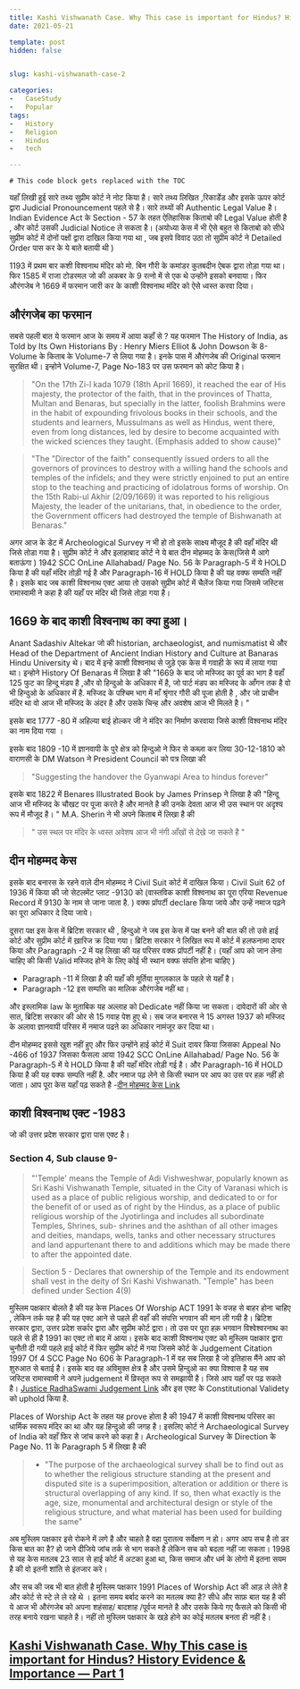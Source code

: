 ```yaml
---
title: Kashi Vishwanath Case. Why This case is important for Hindus? History Evidence & Importance — Part 2
date: 2021-05-21

template: post
hidden: false


slug: kashi-vishwanath-case-2

categories:
-   CaseStudy
-   Popular
tags:
-   History
-   Religion
-   Hindus
-   tech

---
```


<!-- more -->

```toc
# This code block gets replaced with the TOC
```

यहाँ लिखी हुई सारे तथ्य सुप्रीम कोर्ट ने नोट किया है। सारे तथ्य लिखित ,रिकार्डेड और इसके ऊपर कोर्ट द्वारा Judicial Pronouncement पहले से है। सारे तथ्यों की Authentic Legal Value है। 
Indian Evidence Act के Section - 57 के तहत ऐतिहासिक किताबो की Legal Value होती है , और कोर्ट उसकी Judicial Notice ले सकता है। (अयोध्या केस में भी ऐसे बहुत से किताबो को सीधे सुप्रीम कोर्ट में दोनों पक्षों द्वारा दाखिल किया गया था , जब इसपे विवाद उठा तो सुप्रीम कोर्ट ने Detailed Order पास कर के ये बाते बतायी थी )

<!-- more -->

1193 में प्रथम बार कशी विश्वनाथ मंदिर को मो. बिन गौरी के कमांडर कुतबदीन ऐबक द्वारा तोड़ा गया था। 
फिर 1585 में राजा टोडरमल जो की अकबर के 9 रत्नो में से एक थे उन्होंने इसको बनवाया।
फिर औरंगजेब ने 1669 में फरमान जारी कर के काशी विश्वनाथ मंदिर को ऐसे ध्वस्त करवा दिया। 

## औरंगजेब का फरमान 

सबसे पहली बात ये फरमान आज के समय में आया कहाँ से ? यह फरमान The History of India, as Told by Its Own Historians By : Henry Miers Elliot & John Dowson के 8-Volume के किताब के Volume-7 से लिया गया है। 
इनके पास में औरंगजेब की Original फरमान सुरक्षित थी। इन्होने Volume-7, Page No-183 पर उस फरमान को कोट किया है। 

>"On the 17th Zi-l kada 1079 (18th April 1669), it reached the ear of His majesty, the protector of the faith, that in the provinces of Thatta, Multan and Benaras, but specially in the latter, foolish Brahmins were in the habit of expounding frivolous books in their schools, and the students and learners, Mussulmans as well as Hindus, went there, even from long distances, led by desire to become acquainted with the wicked sciences they taught. (Emphasis added to show cause)"

>"The "Director of the faith" consequently issued orders to all the governors of provinces to destroy with a willing hand the schools and temples of the infidels; and they were strictly enjoined to put an entire stop to the teaching and practicing of idolatrous forms of worship. On the 15th Rabi-ul Akhir (2/09/1669) it was reported to his religious Majesty, the leader of the unitarians, that, in obedience to the order, the Government officers had destroyed the temple of Bishwanath at Benaras."

अगर आज के डेट में Archeological Survey न भी हो तो इसके साक्ष्य मौजूद है की वहाँ मंदिर थी जिसे तोडा गया है। सुप्रीम कोर्ट ने और इलाहाबाद कोर्ट ने ये बात दीन मोहम्मद के केस(जिसे मै आगे बताऊंगा ) 1942 SCC OnLine Allahabad/ Page No. 56 के Paragraph-5 में ये HOLD किया है की यहाँ मंदिर तोड़ी गई है 
और  Paragraph-16 में HOLD किया है की यह वक्फ सम्पति नहीं है।
इसके बाद जब काशी विश्वनाथ एक्ट आया तो उसको सुप्रीम कोर्ट में चैलेंज किया गया जिसमे जस्टिस रामास्वामी ने कहा है की यहाँ पर मंदिर थी जिसे तोड़ा गया है। 

## 1669 के बाद काशी विश्वनाथ का क्या हुआ। 

Anant Sadashiv Altekar जो की  historian, archaeologist, and numismatist थे और Head of the Department of Ancient Indian History and Culture at Banaras Hindu University थे। 
बाद में इन्हे काशी विश्वनाथ से जुड़े एक केस में गवाही के रूप में लाया गया था। इन्होने History Of Benaras में लिखा है की 
"1669  के बाद जो मस्जिद का पूर्व का भाग है वहाँ 125 फुट का हिन्दू मंडप है ,और वो हिन्दुओ के अधिकार में है, जो पार्ट मंडप का मस्जिद के आँगन तक है वो भी  हिन्दुओ के अधिकार में है. मस्जिद के पश्चिम भाग में माँ श्रृंगार गौरी की पूजा होती है , और जो प्राचीन मंदिर था वो आज भी मस्जिद के अंदर है और उसके चिन्ह और अवशेष आज भी मिलते है। "

इसके बाद 1777 -80  में अहिल्या बाई होल्कर जी ने मंदिर का निर्माण करवाया जिसे काशी विश्वनाथ मंदिर का नाम दिया गया । 

इसके बाद 1809 -10 में ज्ञानवापी के पुरे क्षेत्र को हिन्दुओ ने  फिर से कब्ज़ा कर लिया 30-12-1810 को वाराणसी के DM Watson ने President Council को पत्र लिखा की 

>"Suggesting the handover the Gyanwapi Area to hindus forever"

<!-- more -->
इसके बाद 1822 में Benares Illustrated Book by James Prinsep ने लिखा है की 
"हिन्दू आज भी मस्जिद के चौखट पर पूजा करते है और मानते है की उनके देवता आज भी उस स्थान पर अदृश्य रूप में मौजूद है। "
M.A. Sherin ने भी अपने किताब में लिखा है की 
>" उस स्थल पर मंदिर के ध्वस्त अवेशष आज भी नंगी आँखों से देखे जा सकते है "

## दीन मोहम्मद केस 

इसके बाद बनारस के रहने वाले दीन मोहम्मद ने Civil Suit कोर्ट में दाखिल किया। Civil Suit 62 of 1936 में किया की जो सेटलमेंट प्लाट -9130 को  (वास्तविक काशी विश्वनाथ का पूरा एरिया Revenue Record में 9130 के नाम से जाना जाता है. ) वक्फ प्रॉपर्टी declare किया जाये और उन्हें नमाज पढ़ने का पूरा अधिकार दे दिया जाये।

दूसरा पक्ष इस केस में ब्रिटिश सरकार थी , हिन्दुओ ने जब इस केस में पक्ष बनने की बात की तो उसे हाई कोर्ट और सुप्रीम कोर्ट में ख़ारिज क्र दिया गया। 
ब्रिटिश सरकार ने लिखित रूप में कोर्ट में हलफनामा दायर किया और Paragraph -2 में यह लिखा की यह परिसर वक्फ प्रॉपर्टी नहीं है। (यहाँ आप को जान लेना चाहिए की किसी Valid मस्जिद होने के लिए कोई भी स्थान वक्फ संपत्ति होना चाहिए )

* Paragraph -11  में लिखा है की यहाँ की मूर्तिया मुगलकाल के पहले से यहाँ है। 
* Paragraph -12 इस सम्पत्ति का मालिक औरंगजेब नहीं था। 

और इस्लामिक law के मुताबिक यह अल्लाह को Dedicate नहीं किया जा सकता। 
दावेदारों की ओर से सात, ब्रिटिश सरकार की ओर से 15 गवाह पेश हुए थे। सब जज बनारस ने 15 अगस्त 1937 को मस्जिद के अलावा ज्ञानवापी परिसर में नमाज पढऩे का अधिकार नामंजूर कर दिया था।

दीन मोहम्मद इससे खुश नहीं हुए और फिर उन्होंने हाई कोर्ट में Suit दायर किया जिसका Appeal No -466 of 1937 जिसका फैसला आया 1942 SCC OnLine Allahabad/ Page No. 56 के Paragraph-5 में ये HOLD किया है की यहाँ मंदिर तोड़ी गई है। 
और  Paragraph-16 में HOLD किया है की यह वक्फ सम्पति नहीं है.
और नमाज पढ़ लेने से किसी स्थान पर आप का उस पर हक़ नहीं हो जाता। 
आप पूरा केस यहाँ पढ़ सकते है -[दीन मोहम्मद केस Link](t.ly/axHU)  

## काशी विश्वनाथ एक्ट -1983 

जो की उत्तर प्रदेश सरकार द्वारा पास एक्ट है। 
### Section 4, Sub clause 9-

>"'Temple' means the Temple of Adi Vishweshwar, popularly known as Sri Kashi Vishwanath Temple, situated in the City of Varanasi which is used as a place of public religious worship, and dedicated to or for the benefit of or used as of right by the Hindus, as a place of public religious worship of the Jyotirlinga and includes all subordinate Temples, Shrines, sub- shrines and the ashthan of all other images and deities, mandaps, wells, tanks and other necessary structures and land appurtenant there to and additions which may be made there to after the appointed date.

>Section 5 - Declares that ownership of the Temple and its endowment shall vest in the deity of Sri Kashi Vishwanath. "Temple" has been defined under Section 4(9)

मुस्लिम पक्षकार बोलते है की यह केस Places Of Worship ACT 1991  के वजह से बाहर होना चाहिए , लेकिन तर्क यह है की यह एक्ट आने से पहले ही वहाँ की संपत्ति भगवान की मान ली गयी है।  ब्रिटिश सरकार द्वारा, उत्तर प्रदेश सर्कार द्वारा और सुप्रीम कोर्ट द्वारा।  तो उस पर पूरा हक़ भगवान विश्वेश्वरनाथ का पहले से ही है 1991  का एक्ट तो बाद में आया।
इसके बाद काशी विश्वनाथ एक्ट को मुस्लिम पक्षकार द्वारा चुनौती दी गयी पहले हाई कोर्ट में फिर सुप्रीम कोर्ट में गया जिसमे कोर्ट के Judgement Citation 1997 Of 4 SCC Page No  606 के Paragraph-1 में वह सब लिखा है जो इतिहास मैंने आप को शुरुआत से बताई है। 
इसके बाद वह अविमुक्त क्षेत्र है और उसमे हिन्दुओ का क्या विश्वास है यह सब जस्टिस रामास्वामी ने अपने judgement में व्रिस्तृत रूप से समझायी है। 
जिसे आप यहाँ पर पढ़ सकते है। [Justice RadhaSwami Judgement Link]( t.ly/nikT)
और इस एक्ट के Constitutional Validety को uphold किया है.

Places of Worship Act के तहत यह prove होता है की 1947 में काशी विश्वनाथ परिसर का धार्मिक स्वरूप मंदिर का था और यह हिन्दुओ की जगह है। 
इसलिए कोर्ट ने Archaeological Survey of India को वहाँ फिर से जांच करने को कहा है।  Archeological Survey के Direction के Page No. 11 के Paragraph 5 में लिखा है की
 >* "The purpose of the archaeological survey shall be to find out as to whether the religious structure standing at the present and disputed site is a superimposition, alteration or addition or there is structural overlapping of any kind. If so, then what exactly is the age, size, monumental and architectural design or style of the religious structure, and what material has been used for building the same"

अब मुस्लिम पक्षकार इसे रोकने में लगे है और चाहते है वहा पुरातत्व सर्वेक्षण न हो। अगर आप सच है तो डर किस बात का है? हो जाने दीजिये जांच तर्क से भाग सकते है लेकिन सच को बदला नहीं जा सकता। 1998 से यह केस मतलब 23 साल से हाई कोर्ट में अटका हुआ था, किस समाज और धर्म के लोगो में इतना सयम है की वो इतनी शांति से इंतजार करे। 

और सच की जब भी बात होती है मुस्लिम पक्षकार 1991 Places of Worship Act की आड़ ले लेते है और कोर्ट से स्टे ले ले रहे थे । इतना समय बर्बाद करने का मतलब क्या है? सीधे और साफ़ बात यह है की ये आज भी औरंगजेब को अपना शहंसाह/ बादशाह /पूर्वज मानते है और उसके किये गए फैसले को किसी भी तरह बनाये रखना चाहते है। नहीं तो मुस्लिम पक्षकार के खड़े होने का कोई मतलब बनता ही नहीं है। 

## [Kashi Vishwanath Case. Why This case is important for Hindus? History Evidence & Importance — Part 1](https://shivasblog.gtsb.io/kashi-vishwanath-vase-part-1)